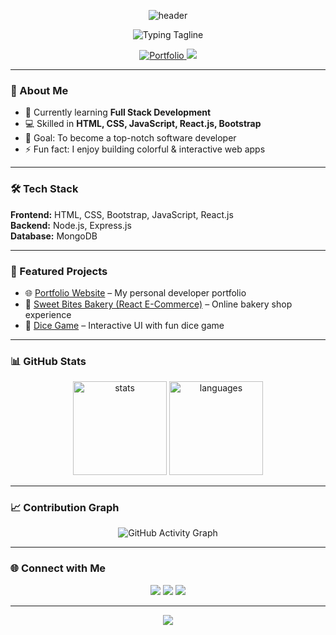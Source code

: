 <!-- Hero Section: Animated Name + Rotating Tagline + Badges -->
<p align="center">
  <!-- Animated Banner with Name -->
  <img src="https://capsule-render.vercel.app/api?type=waving&color=0A66C2&height=220&section=header&text=Subhrajeet%20Panda&fontSize=50&fontColor=ffffff&animation=fadeIn&fontAlignY=35&desc=A%20Passionate%20Web%20Developer%20%7C%20Frontend%20Enthusiast&descAlignY=55&descAlign=50" alt="header"/>
</p>

<p align="center">
  <!-- Typing Animation for Tagline -->
  <img src="https://readme-typing-svg.herokuapp.com?font=Fira+Code&size=22&duration=3000&pause=1000&color=ffffff&center=true&vCenter=true&width=600&lines=Frontend+Developer;React.js+Enthusiast;Full+Stack+Developer;Interactive+UI+Creator" alt="Typing Tagline" />
</p>

<p align="center">
  <!-- Portfolio & Email Badges -->
  <a href="https://subhrajeetpanda28.github.io/My_Portfolio/" target="_blank">
    <img src="https://img.shields.io/badge/Portfolio-%230A66C2.svg?&style=for-the-badge&logo=vercel&logoColor=white" alt="Portfolio" />
  </a>
  <a href="mailto:subhhrajeetpanda94@gmail.com">
    <img src="https://img.shields.io/badge/Email-%23D14836.svg?style=for-the-badge&logo=gmail&logoColor=white" />
  </a>
</p>

---

### 🚀 About Me
- 🌱 Currently learning **Full Stack Development**  
- 💻 Skilled in **HTML, CSS, JavaScript, React.js, Bootstrap**  
- 🎯 Goal: To become a top-notch software developer  
- ⚡ Fun fact: I enjoy building colorful & interactive web apps  

---

### 🛠️ Tech Stack
**Frontend:** HTML, CSS, Bootstrap, JavaScript, React.js  
**Backend:** Node.js, Express.js  
**Database:** MongoDB  

---

### 📂 Featured Projects
- 🌐 [Portfolio Website](https://subhrajeetpanda28.github.io/My_Portfolio/) – My personal developer portfolio  
- 🍰 [Sweet Bites Bakery (React E-Commerce)](https://sweet-bites-bakery.netlify.app/) – Online bakery shop experience  
- 🧮 [Dice Game](https://fun-dice-game-react.netlify.app/) – Interactive UI with fun dice game  

---

### 📊 GitHub Stats
<p align="center">
  <img src="https://github-readme-stats.vercel.app/api?username=subhrajeetpanda28&show_icons=true&theme=blueberry" alt="stats" height="150"/> 
  <img src="https://github-readme-stats.vercel.app/api/top-langs/?username=subhrajeetpanda28&layout=compact&theme=blueberry" alt="languages" height="150"/>
</p>

---

### 📈 Contribution Graph
<p align="center">
  <img src="https://github-readme-activity-graph.vercel.app/graph?username=subhrajeetpanda28&theme=react-dark&bg_color=0A66C2&hide_border=true" alt="GitHub Activity Graph" />
</p>

---

### 🌐 Connect with Me
<p align="center">
  <a href="https://www.linkedin.com/in/subhrajeet-panda-sp28"><img src="https://img.shields.io/badge/LinkedIn-blue?style=for-the-badge&logo=linkedin" /></a>
  <a href="https://github.com/subhrajeetpanda28"><img src="https://img.shields.io/badge/GitHub-black?style=for-the-badge&logo=github" /></a>
  <a href="mailto:subhrajeetpanda94@gmail.com"><img src="https://img.shields.io/badge/Email-red?style=for-the-badge&logo=gmail" /></a>
</p>

---

<!-- Animated Wave Divider -->
<p align="center">
  <img src="https://capsule-render.vercel.app/api?type=waving&color=0A66C2&height=80&section=footer"/>
</p>
